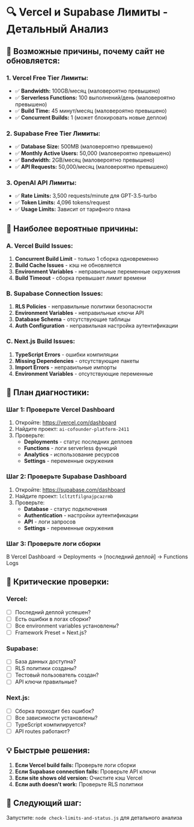 # 🔍 Vercel и Supabase Лимиты - Детальный Анализ

## 🚨 Возможные причины, почему сайт не обновляется:

### 1. **Vercel Free Tier Лимиты:**
- ✅ **Bandwidth:** 100GB/месяц (маловероятно превышено)
- ✅ **Serverless Functions:** 100 выполнений/день (маловероятно превышено)
- ✅ **Build Time:** 45 минут/месяц (маловероятно превышено)
- ✅ **Concurrent Builds:** 1 (может блокировать новые деплои)

### 2. **Supabase Free Tier Лимиты:**
- ✅ **Database Size:** 500MB (маловероятно превышено)
- ✅ **Monthly Active Users:** 50,000 (маловероятно превышено)
- ✅ **Bandwidth:** 2GB/месяц (маловероятно превышено)
- ✅ **API Requests:** 50,000/месяц (маловероятно превышено)

### 3. **OpenAI API Лимиты:**
- ✅ **Rate Limits:** 3,500 requests/minute для GPT-3.5-turbo
- ✅ **Token Limits:** 4,096 tokens/request
- ✅ **Usage Limits:** Зависит от тарифного плана

## 🎯 **Наиболее вероятные причины:**

### **A. Vercel Build Issues:**
1. **Concurrent Build Limit** - только 1 сборка одновременно
2. **Build Cache Issues** - кэш не обновляется
3. **Environment Variables** - неправильные переменные окружения
4. **Build Timeout** - сборка превышает лимит времени

### **B. Supabase Connection Issues:**
1. **RLS Policies** - неправильные политики безопасности
2. **Environment Variables** - неправильные ключи API
3. **Database Schema** - отсутствующие таблицы
4. **Auth Configuration** - неправильная настройка аутентификации

### **C. Next.js Build Issues:**
1. **TypeScript Errors** - ошибки компиляции
2. **Missing Dependencies** - отсутствующие пакеты
3. **Import Errors** - неправильные импорты
4. **Environment Variables** - отсутствующие переменные

## 🔧 **План диагностики:**

### **Шаг 1: Проверьте Vercel Dashboard**
1. Откройте: https://vercel.com/dashboard
2. Найдите проект: `ai-cofounder-platform-2411`
3. Проверьте:
   - **Deployments** - статус последних деплоев
   - **Functions** - логи serverless функций
   - **Analytics** - использование ресурсов
   - **Settings** - переменные окружения

### **Шаг 2: Проверьте Supabase Dashboard**
1. Откройте: https://supabase.com/dashboard
2. Найдите проект: `lcltztfilgnajpcazrmb`
3. Проверьте:
   - **Database** - статус подключения
   - **Authentication** - настройки аутентификации
   - **API** - логи запросов
   - **Settings** - переменные окружения

### **Шаг 3: Проверьте логи сборки**
В Vercel Dashboard → Deployments → [последний деплой] → Functions Logs

## 🚨 **Критические проверки:**

### **Vercel:**
- [ ] Последний деплой успешен?
- [ ] Есть ошибки в логах сборки?
- [ ] Все environment variables установлены?
- [ ] Framework Preset = Next.js?

### **Supabase:**
- [ ] База данных доступна?
- [ ] RLS политики созданы?
- [ ] Тестовый пользователь создан?
- [ ] API ключи правильные?

### **Next.js:**
- [ ] Сборка проходит без ошибок?
- [ ] Все зависимости установлены?
- [ ] TypeScript компилируется?
- [ ] API routes работают?

## 💡 **Быстрые решения:**

1. **Если Vercel build fails:** Проверьте логи сборки
2. **Если Supabase connection fails:** Проверьте API ключи
3. **Если site shows old version:** Очистите кэш Vercel
4. **Если auth doesn't work:** Проверьте RLS политики

## 🎯 **Следующий шаг:**
Запустите: `node check-limits-and-status.js` для детального анализа
